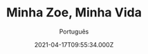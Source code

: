 ---
id: '11010f28-31ad-4763-bcb7-f2d00f819f48'
type: 'movie' # Filme, Série, Anime
title: "Minha Zoe, Minha Vida"
synopsis: ["Isabelle é uma geneticista que está se recuperando do término de um relacionamento problemático. Ela também é responsável por cuidar da filha de sete anos, Zoe, com a ajuda de seu ex-marido, James. Após uma tragédia atingir a família, Isabelle fará de tudo para proteger sua Zoe.",
]
originalTitle: "My Zoe"
date: '2021-04-17T09:55:34.000Z'
update: '2021-04-17T09:55:34.000Z'
releaseDate: '2019-11-14T03:00:00.000Z'
imdb:
  rating: '5.9' # 8.5
  id: '' # tt0470752
duration: '1h 40 Min'
trailer:
  urls: [
    'I1fGmEa6WnY',
  ]
tags: ['1080p']
genre: ['Drama'] #
quality: 'WEB-DL' # BluRay, WEB-DL, HDTV, WEB-DL4K, WEB-DLe
format: 'MKV' # MKV, MP4, TS
audio: 'Português, Inglês' # Dublado, Legendado, Dual Audio, Dub & Leg
subtitle: 'Português' # Português, inglês,
size: '5.1 GB' # 4.8 GB
audioQuality: 10
videoQuality: 10
directors: []
#  - name: 'Lana Wachowski'
#    image: ''
#  - name: 'Lilly Wachowski'
#    image: ''
cast: []
#  - name: 'Keanu Reeves'
#    image: ''
#    characterName: 'Neo'
writers: []
#  - name: ''
#    image: ''
maturityRating:
  age: '' # L , 10, 12, 14, 16, 18
  topics: [''] # Violence, Illegal drugs, Inappropriate Language, Legal Drugs, Sexual Content, Extreme Violence
###########################################
download:
  
  - url: 'magnet:?xt=urn:btih:89b79774d84ab308df8a3d9dc7dd0becb3529a74&dn=Minha.Zoe.Minha.Vida.2019.1080p.WEB-DL.5.1.DUAL.COMANDO.TO&tr=udp%3a%2f%2fpublic.popcorn-tracker.org%3a6969%2fannounce&tr=udp%3a%2f%2ftracker.internetwarriors.net%3a1337%2fannounce&tr=udp%3a%2f%2ftracker.opentrackr.org%3a1337%2fannounce&tr=udp%3a%2f%2fexodus.desync.com%3a6969%2fannounce&tr=udp%3a%2f%2fretracker.lanta-net.ru%3a2710%2fannounce&tr=udp%3a%2f%2fopen.stealth.si%3a80%2fannounce&tr=udp%3a%2f%2fwww.torrent.eu.org%3a451%2fannounce&tr=udp%3a%2f%2fopentracker.i2p.rocks%3a6969%2fannounce&tr=http%3a%2f%2ftracker.opentrackr.org%3a1337%2fannounce&tr=udp%3a%2f%2f3rt.tace.ru%3a60889%2fannounce'
    resolution: '1080p' # 720p, 1080p, 4K,
    audio: 'Dual Áudio' # Dublado, Legendado, Dual Audio
    size: '' # 4.8 GB
    quality: '' # BluRay, WEB-DL
    format: '' # MKV
images:
  cover: '/assets/movies/minha-zoe-minha-vida.jpg'
  background: '/assets/movies/'
---